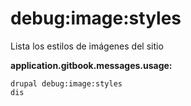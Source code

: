 # debug:image:styles
Lista los estilos de imágenes del sitio

**application.gitbook.messages.usage:**
```
drupal debug:image:styles
dis
```
